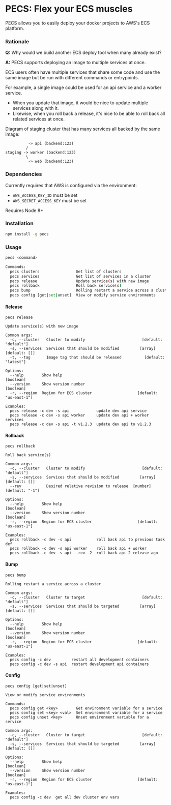 PECS: Flex your ECS muscles
===========================

PECS allows you to easily deploy your docker projects to AWS's ECS platform.


### Rationale

**Q:** Why would we build another ECS deploy tool when many already exist?

**A:** PECS supports deploying an image to multiple services at once.

ECS users often have multiple services that share some code and use
the same image but be run with different commands or entrypoints.

For example, a single image could be used for an api service and a worker service.
 
 - When you update that image, it would be nice to update multiple services
along with it.
 - Likewise, when you roll back a release, it's nice to be able
to roll back all related services at once.


Diagram of staging cluster that has many services all backed by the same image:
```
          -> api (backend:123)
         /
staging -> worker (backend:123)
         \
          -> web (backend:123)
```

### Dependencies

Currently requires that AWS is configured via the environment:
  - `AWS_ACCESS_KEY_ID` must be set
  - `AWS_SECRET_ACCESS_KEY` must be set

Requires Node 8+

### Installation ###

```sh
npm install -g pecs
```

### Usage ###

```sh
pecs <command>

Commands:
  pecs clusters                Get list of clusters
  pecs services                Get list of services in a cluster
  pecs release                 Update service(s) with new image
  pecs rollback                Roll back service(s)
  pecs bump                    Rolling restart a service across a cluster
  pecs config [get|set|unset]  View or modify service environments
```

#### Release ####
```
pecs release

Update service(s) with new image

Common args:
  -c, --cluster   Cluster to modify                         [default: "default"]
  -s, --services  Services that should be modified         [array] [default: []]
  -t, --tag       Image tag that should be released          [default: "latest"]

Options:
  --help        Show help                                              [boolean]
  --version     Show version number                                    [boolean]
  -r, --region  Region for ECS cluster                    [default: "us-east-1"]

Examples:
  pecs release -c dev -s api            update dev api service
  pecs release -c dev -s api worker     update dev api + worker services
  pecs release -c dev -s api -t v1.2.3  update dev api to v1.2.3
```

#### Rollback ####
```
pecs rollback

Roll back service(s)

Common args:
  -c, --cluster   Cluster to modify                         [default: "default"]
  -s, --services  Services that should be modified         [array] [default: []]
  --rev           Desired relative revision to release  [number] [default: "-1"]

Options:
  --help        Show help                                              [boolean]
  --version     Show version number                                    [boolean]
  -r, --region  Region for ECS cluster                    [default: "us-east-1"]

Examples:
  pecs rollback -c dev -s api           roll back api to previous task def
  pecs rollback -c dev -s api worker    roll back api + worker
  pecs rollback -c dev -s api --rev -2  roll back api 2 release ago
```

#### Bump ####
```
pecs bump

Rolling restart a service across a cluster

Common args:
  -c, --cluster   Cluster to target                         [default: "default"]
  -s, --services  Services that should be targeted         [array] [default: []]

Options:
  --help        Show help                                              [boolean]
  --version     Show version number                                    [boolean]
  -r, --region  Region for ECS cluster                    [default: "us-east-1"]

Examples:
  pecs config -c dev         restart all development containers
  pecs config -c dev -s api  restart development api containers
```

#### Config ###
```
pecs config [get|set|unset]

View or modify service environments

Commands:
  pecs config get <key>        Get environment variable for a service
  pecs config set <key> <val>  Set environment variable for a service
  pecs config unset <key>      Unset environment variable for a service

Common args:
  -c, --cluster   Cluster to target                         [default: "default"]
  -s, --services  Services that should be targeted         [array] [default: []]

Options:
  --help        Show help                                              [boolean]
  --version     Show version number                                    [boolean]
  -r, --region  Region for ECS cluster                    [default: "us-east-1"]

Examples:
  pecs config -c dev  get all dev cluster env vars
```
